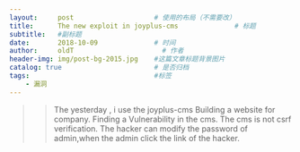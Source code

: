 ```yaml
---
layout:     post                    # 使用的布局（不需要改）
title:      The new exploit in joyplus-cms              # 标题 
subtitle:   #副标题
date:       2018-10-09              # 时间
author:     oldT                      # 作者
header-img: img/post-bg-2015.jpg    #这篇文章标题背景图片
catalog: true                       # 是否归档
tags:                               #标签
    - 漏洞
---
```


>>The yesterday , i use the joyplus-cms Building a website for company. Finding a 
Vulnerability in the cms. The cms is not csrf  verification. The hacker can modify the password of admin,when the admin click the link of the hacker.
